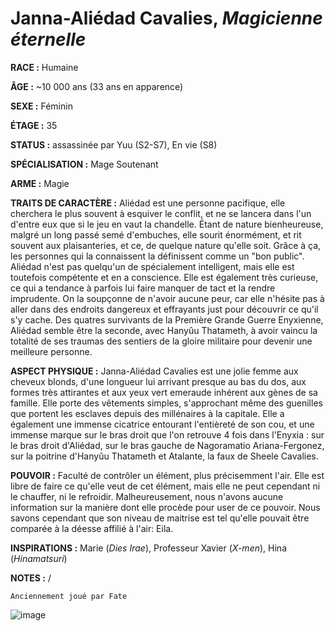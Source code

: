 # Janna-Aliédad Cavalies, *Magicienne éternelle*

**RACE :** Humaine

**ÂGE :** ~10 000 ans (33 ans en apparence)

**SEXE :** Féminin

**ÉTAGE :** 35

**STATUS :** assassinée par Yuu (S2-S7), En vie (S8)

**SPÉCIALISATION :** Mage Soutenant

**ARME :** Magie

**TRAITS DE CARACTÈRE :** Aliédad est une personne pacifique, elle cherchera le plus souvent à esquiver le conflit, et ne se lancera dans l'un d'entre eux que si le jeu en vaut la chandelle. Étant de nature bienheureuse, malgré un long passé semé d'embuches, elle sourit énormément, et rit souvent aux plaisanteries, et ce, de quelque nature qu'elle soit. Grâce à ça, les personnes qui la connaissent la définissent comme un "bon public". Aliédad n'est pas quelqu'un de spécialement intelligent, mais elle est toutefois compétente et en a conscience. Elle est également très curieuse, ce qui a tendance à parfois lui faire manquer de tact et la rendre imprudente. On la soupçonne de n'avoir aucune peur, car elle n'hésite pas à aller dans des endroits dangereux et effrayants just pour découvrir ce qu'il s'y cache. Des quatres survivants de la Première Grande Guerre Enyxienne, Aliédad semble être la seconde, avec Hanyûu Thatameth, à avoir vaincu la totalité de ses traumas des sentiers de la gloire militaire pour devenir une meilleure personne. 

**ASPECT PHYSIQUE :** Janna-Aliédad Cavalies est une jolie femme aux cheveux blonds, d'une longueur lui arrivant presque au bas du dos, aux formes très attirantes et aux yeux vert emeraude inhérent aux gènes de sa famille. Elle porte des vêtements simples, s'approchant même des guenilles que portent les esclaves depuis des millénaires à la capitale. Elle a également une immense cicatrice entourant l'entièreté de son cou, et une immense marque sur le bras droit que l'on retrouve 4 fois dans l'Enyxia : sur le bras droit d'Aliédad, sur le bras gauche de Nagoramatio Ariana-Fergonez, sur la poitrine d'Hanyûu Thatameth et Atalante, la faux de Sheele Cavalies.

**POUVOIR :** Faculté de contrôler un élément, plus précisemment l'air. Elle est libre de faire ce qu'elle veut de cet élément, mais elle ne peut cependant ni le chauffer, ni le refroidir. Malheureusement, nous n'avons aucune information sur la manière dont elle procède pour user de ce pouvoir. Nous savons cependant que son niveau de maitrise est tel qu'elle pouvait être comparée à la déesse affilié à l'air: Eila.

**INSPIRATIONS :** Marie (*Dies Irae*), Professeur Xavier (*X-men*), Hina (*Hinamatsuri*)

**NOTES :** /

`Anciennement joué par Fate`

![image](https://share.alkanife.fr/enyxia_characters/full/aliedad.png)
